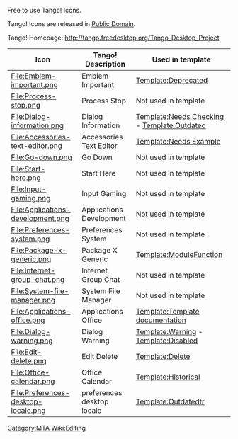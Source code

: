 Free to use Tango! Icons.

Tango! Icons are released in [Public Domain](http://en.wikipedia.org/wiki/Public_domain).

Tango! Homepage: <http://tango.freedesktop.org/Tango_Desktop_Project>

| Icon                                                                                        | Tango! Description         | Used in template                                                                                                          |
|---------------------------------------------------------------------------------------------|----------------------------|---------------------------------------------------------------------------------------------------------------------------|
| [<File:Emblem-important.png>](/File:Emblem-important.png.md "wikilink")                     | Emblem Important           | [Template:Deprecated](/Template:Deprecated.md "wikilink")                                                                 |
| [<File:Process-stop.png>](/File:Process-stop.png.md "wikilink")                             | Process Stop               | Not used in template                                                                                                      |
| [<File:Dialog-information.png>](/File:Dialog-information.png.md "wikilink")                 | Dialog Information         | [Template:Needs Checking](/Template:Needs_Checking.md "wikilink") - [Template:Outdated](/Template:Outdated.md "wikilink") |
| [<File:Accessories-text-editor.png>](/File:Accessories-text-editor.png.md "wikilink")       | Accessories Text Editor    | [Template:Needs Example](/Template:Needs_Example.md "wikilink")                                                           |
| [<File:Go-down.png>](/File:Go-down.png.md "wikilink")                                       | Go Down                    | Not used in template                                                                                                      |
| [<File:Start-here.png>](/File:Start-here.png.md "wikilink")                                 | Start Here                 | Not used in template                                                                                                      |
| [<File:Input-gaming.png>](/File:Input-gaming.png.md "wikilink")                             | Input Gaming               | Not used in template                                                                                                      |
| [<File:Applications-development.png>](/File:Applications-development.png.md "wikilink")     | Applications Development   | Not used in template                                                                                                      |
| [<File:Preferences-system.png>](/File:Preferences-system.png.md "wikilink")                 | Preferences System         | Not used in template                                                                                                      |
| [<File:Package-x-generic.png>](/File:Package-x-generic.png.md "wikilink")                   | Package X Generic          | [Template:ModuleFunction](/Template:ModuleFunction.md "wikilink")                                                         |
| [<File:Internet-group-chat.png>](/File:Internet-group-chat.png.md "wikilink")               | Internet Group Chat        | Not used in template                                                                                                      |
| [<File:System-file-manager.png>](/File:System-file-manager.png.md "wikilink")               | System File Manager        | Not used in template                                                                                                      |
| [<File:Applications-office.png>](/File:Applications-office.png.md "wikilink")               | Applications Office        | [Template:Template documentation](/Template:Template_documentation.md "wikilink")                                         |
| [<File:Dialog-warning.png>](/File:Dialog-warning.png.md "wikilink")                         | Dialog Warning             | [Template:Warning](/Template:Warning.md "wikilink") - [Template:Disabled](/Template:Disabled.md "wikilink")               |
| [<File:Edit-delete.png>](/File:Edit-delete.png.md "wikilink")                               | Edit Delete                | [Template:Delete](/Template:Delete.md "wikilink")                                                                         |
| [<File:Office-calendar.png>](/File:Office-calendar.png.md "wikilink")                       | Office Calendar            | [Template:Historical](/Template:Historical.md "wikilink")                                                                 |
| [<File:Preferences-desktop-locale.png>](/File:Preferences-desktop-locale.png.md "wikilink") | preferences desktop locale | [Template:Outdatedtr](/Template:Outdatedtr.md "wikilink")                                                                 |

[Category:MTA Wiki:Editing](/Category:MTA_Wiki:Editing.md "wikilink")
